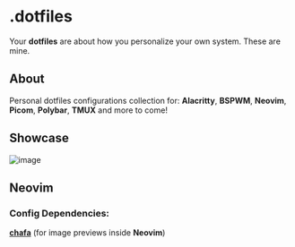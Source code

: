 # .dotfiles

Your **dotfiles** are about how you personalize your own system. These are mine.

## About

Personal dotfiles configurations collection for: **Alacritty**, **BSPWM**, **Neovim**, **Picom**, **Polybar**, **TMUX** and more to come!

## Showcase

![image](https://user-images.githubusercontent.com/86254474/220361597-ec3c867c-770b-4312-b127-e72b57f5c4df.png)

## Neovim

### Config Dependencies:

**[chafa](https://github.com/hpjansson/chafa)** (for image previews inside **Neovim**)
